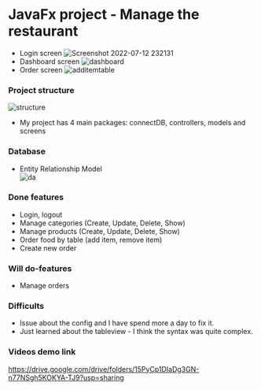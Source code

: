 # JavaFx project - Manage the restaurant

- Login screen
![Screenshot 2022-07-12 232131](https://user-images.githubusercontent.com/107058157/178545233-28fb3f2c-3c9b-400d-9a14-ac83dcfe3e8f.png)
- Dashboard screen
![dashboard](https://user-images.githubusercontent.com/107058157/178546477-2d58191f-f85b-4866-a00b-2901a2c3c026.png)
- Order screen
![additemtable](https://user-images.githubusercontent.com/107058157/178547863-d5d7ec86-82e3-4795-9501-b80498b59872.png)
### Project structure
![structure](https://user-images.githubusercontent.com/107058157/178545726-fee57d9d-8ef3-4c33-b810-c4e0652d8db1.png)
- My project has 4 main packages: connectDB, controllers, models and screens
### Database
- Entity Relationship Model <br/>
![da](https://user-images.githubusercontent.com/107058157/178546211-aa1dd386-9c2b-4a81-b0fd-bd2bbca679f6.png)


### Done features
- Login, logout
- Manage categories (Create, Update, Delete, Show)
- Manage products (Create, Update, Delete, Show)
- Order food by table (add item, remove item)
- Create new order

### Will do-features
- Manage orders
### Difficults
- Issue about the config and I have spend more a day to fix it.
- Just learned about the tableview - I think the syntax was quite complex.
### Videos demo link
https://drive.google.com/drive/folders/15PyCp1DIaDg3GN-n77NSgh5KOKYA-TJ9?usp=sharing

